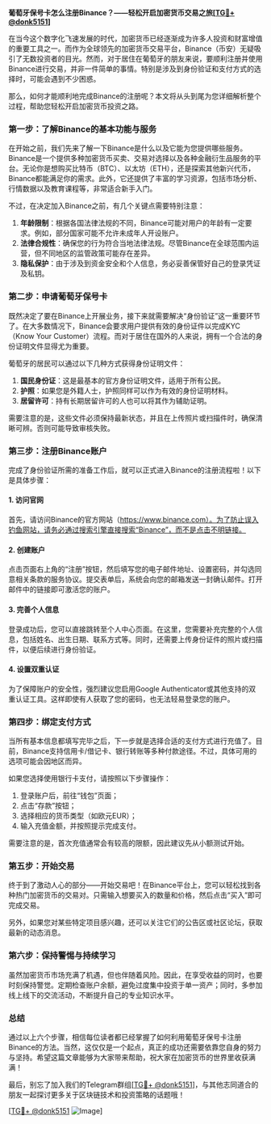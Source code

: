 **葡萄牙保号卡怎么注册Binance？——轻松开启加密货币交易之旅[[TG💪+ @donk5151](https://t.me/s/donk5151)]**

在当今这个数字化飞速发展的时代，加密货币已经逐渐成为许多人投资和财富增值的重要工具之一。而作为全球领先的加密货币交易平台，Binance（币安）无疑吸引了无数投资者的目光。然而，对于居住在葡萄牙的朋友来说，要顺利注册并使用Binance进行交易，并非一件简单的事情。特别是涉及到身份验证和支付方式的选择时，可能会遇到不少困惑。

那么，如何才能顺利地完成Binance的注册呢？本文将从头到尾为您详细解析整个过程，帮助您轻松开启加密货币投资之路。

### **第一步：了解Binance的基本功能与服务**
在开始之前，我们先来了解一下Binance是什么以及它能为您提供哪些服务。Binance是一个提供多种加密货币买卖、交易对选择以及各种金融衍生品服务的平台。无论你是想购买比特币（BTC）、以太坊（ETH），还是探索其他新兴代币，Binance都能满足你的需求。此外，它还提供了丰富的学习资源，包括市场分析、行情数据以及教育课程等，非常适合新手入门。

不过，在决定加入Binance之前，有几个关键点需要特别注意：
1. **年龄限制**：根据各国法律法规的不同，Binance可能对用户的年龄有一定要求。例如，部分国家可能不允许未成年人开设账户。
2. **法律合规性**：确保您的行为符合当地法律法规。尽管Binance在全球范围内运营，但不同地区的监管政策可能存在差异。
3. **隐私保护**：由于涉及到资金安全和个人信息，务必妥善保管好自己的登录凭证及私钥。

### **第二步：申请葡萄牙保号卡**
既然决定了要在Binance上开展业务，接下来就需要解决“身份验证”这一重要环节了。在大多数情况下，Binance会要求用户提供有效的身份证件以完成KYC（Know Your Customer）流程。而对于居住在国外的人来说，拥有一个合法的身份证明文件显得尤为重要。

葡萄牙的居民可以通过以下几种方式获得身份证明文件：
1. **国民身份证**：这是最基本的官方身份证明文件，适用于所有公民。
2. **护照**：如果您是外籍人士，护照同样可以作为有效的身份证明材料。
3. **居留许可**：持有长期居留许可的人也可以将其作为辅助证明。

需要注意的是，这些文件必须保持最新状态，并且在上传照片或扫描件时，确保清晰可辨。否则可能导致审核失败。

### **第三步：注册Binance账户**
完成了身份验证所需的准备工作后，就可以正式进入Binance的注册流程啦！以下是具体步骤：

#### **1. 访问官网**
首先，请访问Binance的官方网站（https://www.binance.com）。为了防止误入钓鱼网站，请务必通过搜索引擎直接搜索“Binance”，而不是点击不明链接。

#### **2. 创建账户**
点击页面右上角的“注册”按钮，然后填写您的电子邮件地址、设置密码，并勾选同意相关条款的服务协议。提交表单后，系统会向您的邮箱发送一封确认邮件。打开邮件中的链接即可激活您的账户。

#### **3. 完善个人信息**
登录成功后，您可以直接跳转至个人中心页面。在这里，您需要补充完整的个人信息，包括姓名、出生日期、联系方式等。同时，还需要上传身份证件的照片或扫描件，以便后续进行身份验证。

#### **4. 设置双重认证**
为了保障账户的安全性，强烈建议您启用Google Authenticator或其他支持的双重认证工具。这样即使有人获取了您的密码，也无法轻易登录您的账户。

### **第四步：绑定支付方式**
当所有基本信息都填写完毕之后，下一步就是选择合适的支付方式进行充值了。目前，Binance支持信用卡/借记卡、银行转账等多种付款途径。不过，具体可用的选项可能会因地区而异。

如果您选择使用银行卡支付，请按照以下步骤操作：
1. 登录账户后，前往“钱包”页面；
2. 点击“存款”按钮；
3. 选择相应的货币类型（如欧元EUR）；
4. 输入充值金额，并按照提示完成支付。

需要注意的是，首次充值通常会有较高的限额，因此建议先从小额测试开始。

### **第五步：开始交易**
终于到了激动人心的部分——开始交易吧！在Binance平台上，您可以轻松找到各种热门加密货币的交易对。只需输入想要买入的数量和价格，然后点击“买入”即可完成交易。

另外，如果您对某些特定项目感兴趣，还可以关注它们的公告区或社区论坛，获取最新的动态消息。

### **第六步：保持警惕与持续学习**
虽然加密货币市场充满了机遇，但也伴随着风险。因此，在享受收益的同时，也要时刻保持警觉。定期检查账户余额，避免过度集中投资于单一资产；同时，多参加线上线下的交流活动，不断提升自己的专业知识水平。

### **总结**
通过以上六个步骤，相信每位读者都已经掌握了如何利用葡萄牙保号卡注册Binance的方法。当然，这仅仅是一个起点，真正的成功还需要依靠您自身的努力与坚持。希望这篇文章能够为大家带来帮助，祝大家在加密货币的世界里收获满满！

最后，别忘了加入我们的Telegram群组[[TG💪+ @donk5151](https://t.me/s/donk5151)]，与其他志同道合的朋友一起探讨更多关于区块链技术和投资策略的话题哦！

[[TG💪+ @donk5151](https://t.me/s/donk5151) ![Image](https://i.postimg.cc/rwNCRYN7/Snipaste-2025-04-30-17-27-05.png)]